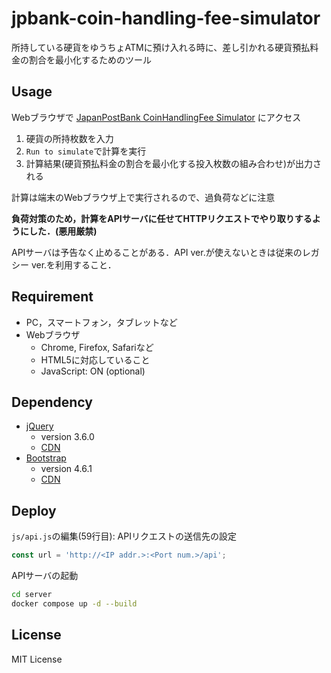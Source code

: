 # jpbank-coin-handling-fee-simulator

所持している硬貨をゆうちょATMに預け入れる時に、差し引かれる硬貨預払料金の割合を最小化するためのツール

## Usage
Webブラウザで [JapanPostBank CoinHandlingFee Simulator](https://jp-bank-coin-handling-fee-sim.matchaism.net) にアクセス
1. 硬貨の所持枚数を入力
2. `Run to simulate`で計算を実行
3. 計算結果(硬貨預払料金の割合を最小化する投入枚数の組み合わせ)が出力される

計算は端末のWebブラウザ上で実行されるので、過負荷などに注意

**負荷対策のため，計算をAPIサーバに任せてHTTPリクエストでやり取りするようにした．(悪用厳禁)**

APIサーバは予告なく止めることがある．API ver.が使えないときは従来のレガシー ver.を利用すること．

## Requirement
  - PC，スマートフォン，タブレットなど
  - Webブラウザ
    - Chrome, Firefox, Safariなど
    - HTML5に対応していること
    - JavaScript: ON (optional)

## Dependency
  - [jQuery](https://jquery.com/)
    - version 3.6.0
    - [CDN](https://ajax.googleapis.com/ajax/libs/jquery/3.6.0/jquery.min.js)
  - [Bootstrap](https://getbootstrap.com/)
    - version 4.6.1
    - [CDN](https://cdn.jsdelivr.net/npm/bootstrap@4.6.1/dist/css/bootstrap.min.css)

## Deploy
`js/api.js`の編集(59行目): APIリクエストの送信先の設定
```javascript
const url = 'http://<IP addr.>:<Port num.>/api';
```

APIサーバの起動
```bash
cd server
docker compose up -d --build
```

## License
MIT License
